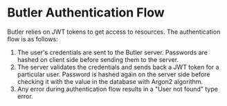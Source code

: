 # Butler Authentication Flow

Butler relies on JWT tokens to get access to resources. The authentication flow is as follows:

1. The user's credentials are sent to the Butler server. Passwords are hashed on client side before sending them to the server.
2. The server validates the credentials and sends back a JWT token for a particular user. Password is hashed again on the server side before checking it with the value in the database with Argon2 algorithm.
3. Any error during authentication flow results in a "User not found" type error.
